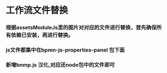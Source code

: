<!--
 * @Author: jx
 * @Date: 2020-01-13 12:00:42
 * @LastEditTime : 2020-01-15 15:31:41
 * @LastEditors  : Please set LastEditors
 * @Description: In User Settings Edit
 * @FilePath: \homePage\readme.md
 -->
# 工作流文件替换
### 根据assetsModuleJs里的图片对对应的文件进行替换，首先确保所有依赖已安装，再进行替换。
### js文件都集中在bpmn-js-properties-panel 包下面 
### 新增bnmp.js 汉化,对应还node包中的文件即可